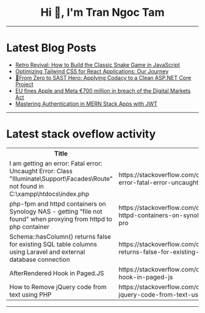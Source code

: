 <h1 align="center">Hi 👋, I'm Tran Ngoc Tam</h1>

---

# Latest Blog Posts 
<!-- BLOG-POST-LIST:START -->
- [Retro Revival: How to Build the Classic Snake Game in JavaScript](https://dev.to/up_min_sparcs/retro-revival-how-to-build-the-classic-snake-game-in-javascript-4em7)
- [Optimizing Tailwind CSS for React Applications: Our Journey](https://dev.to/westernal/optimizing-tailwind-css-for-react-applications-our-journey-2lck)
- [🔐From Zero to SAST Hero: Applying Codacy to a Clean ASP.NET Core Project](https://dev.to/gregobhm/from-zero-to-sast-hero-applying-codacy-to-a-clean-aspnet-core-project-3c9d)
- [EU fines Apple and Meta €700 million in breach of the Digital Markets Act](https://dev.to/kvetoslavnovak/eu-fines-apple-and-meta-eu700-million-in-breach-of-the-digital-markets-act-12p4)
- [Mastering Authentication in MERN Stack Apps with JWT](https://dev.to/vizzv/mastering-authentication-in-mern-stack-apps-with-jwt-3cki)
<!-- BLOG-POST-LIST:END -->

---

# Latest stack oveflow activity
<table>
  <tr><th>Title</th><th>Link</th></tr>
  <!-- STACKOVERFLOW:START --><tr><td>I am getting an error: Fatal error: Uncaught Error: Class &quot;Illuminate\Support\Facades\Route&quot; not found in C:\xampp\htdocs\index.php</td><td>https://stackoverflow.com/questions/79591043/i-am-getting-an-error-fatal-error-uncaught-error-class-illuminate-support-fa</td></tr><tr><td>php-fpm and httpd containers on Synology NAS - getting &quot;file not found&quot; when proxying from httpd to php container</td><td>https://stackoverflow.com/questions/79591019/php-fpm-and-httpd-containers-on-synology-nas-getting-file-not-found-when-pro</td></tr><tr><td>Schema::hasColumn&lpar;&rpar; returns false for existing SQL table columns using Laravel and external database connection</td><td>https://stackoverflow.com/questions/79591002/schemahascolumn-returns-false-for-existing-sql-table-columns-using-laravel-a</td></tr><tr><td>AfterRendered Hook in Paged.JS</td><td>https://stackoverflow.com/questions/79590839/afterrendered-hook-in-paged-js</td></tr><tr><td>How to Remove jQuery code from text using PHP</td><td>https://stackoverflow.com/questions/79590773/how-to-remove-jquery-code-from-text-using-php</td></tr><!-- STACKOVERFLOW:END -->
</table>

---



